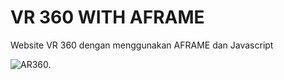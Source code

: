 # VR 360 WITH AFRAME

Website VR 360 dengan menggunakan AFRAME dan Javascript

![AR360.]([https://imgur.com/gYEWXbq.png])
